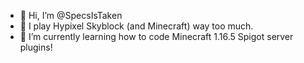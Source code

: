 - 👋 Hi, I’m @SpecsIsTaken
- 👀 I play Hypixel Skyblock (and Minecraft) way too much.
- 🌱 I’m currently learning how to code Minecraft 1.16.5 Spigot server plugins!
